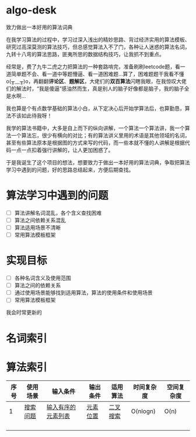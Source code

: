 # algo-desk
致力做出一本好用的算法词典

在我学习算法的过程中，学习过深入浅出的精妙思路、背过经济实用的算法模板、研究过高深莫测的算法技巧，但总感觉算法入不了门，各种让人迷惑的算法名词，九转十八弯的算法思路，匪夷所思的数据结构技巧，让我抓不到重点。

经常是，费了九牛二虎之力把算法的一种套路啃完，准备刷刷leetcode题，看一道简单题不会、看一道中等题懵逼、看一道困难题...算了，困难题题干我看不懂o(╥﹏╥)o，再翻翻**评论区**、**题解区**，大佬们的**双百算法**闪瞎我眼，在我惊叹大佬们的解法时，“我是傻逼”感油然而生，真是别人的脑子好像都是脑子，我的脑子全是水啊...

我也算是个有点数学基础的算法小白，从下定决心后开始学算法后，也算勤恳，算法不该如此待我呀！

我学的算法书籍中，大多是自上而下的纵向讲解，一个算法一个算法讲，我一个算法一个算法忘，很少有横向的对比；有的算法讲义里用的术语是其他领域的名词，甚至有些算法原本是根据图的方式来写的代码，而一些本就不懂的人讲解是根据代码一点一点扣着强行讲解的，让人更加困惑了。

于是我诞生了这个项目的想法，想要致力于做出一本好用的算法词典，争取把算法学习中遇到的问题，好的思路总结起来，方便后期查找。

# 算法学习中遇到的问题
- [ ] 算法讲解名词混乱，各个含义查找困难
- [ ] 算法之间依赖关系混乱
- [ ] 算法适用场景不清晰
- [ ] 常用算法模板框架
 
# 实现目标
- [ ] 各种名词含义及使用范围
- [ ] 算法之间的依赖关系
- [ ] 通过使用场景能够找到适用算法，算法的使用条件和使用场景
- [ ] 常用算法模板框架

我会时常更新的

# 名词索引

# 算法索引




|序号	|使用场景							|输入条件														|输出条件											|适用算法						|时间复杂度	|空间复杂度	|
|--		|--									|--																|--													|--								|--			|--			|
|1		|[搜索问题](/使用场景/搜索问题.md)	|[输入有序的元素列表](/使用场景/搜索问题.md#输入有序的元素列表)		|[元素位置](/使用场景/搜索问题.md#输出为元素位置)		|[二叉搜索](/算法/二分搜索.md)	|O(nlogn)	|O(n)		|
|		|									|																|													|								|			|			|
|		|									|																|													|								|			|			|
|		|									|																|													|								|			|			|
|		|									|																|													|								|			|			|


